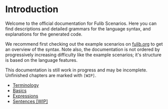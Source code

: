 # Introduction

Welcome to the official documentation for Fulib Scenarios. Here you can find descriptions and detailed grammars for the language syntax, and explanations for the generated code.

We recommend first checking out the example scenarios on [fulib.org](https://www.fulib.org) to get an overview of the syntax. Note also, the documentation is not ordered by progressively increasing difficulty like the example scenarios; it's structure is based on the language features.

This documentation is still work in progress and may be incomplete. Unfinished chapters are marked with `[WIP]`.

* [Terminology](terminology.md)
* [Basics](basics.md)
* [Expressions](expressions/README.md)
* [Sentences \[WIP\]](sentences/README.md)
